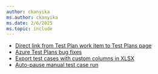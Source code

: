 ```yaml
---
author: ckanyika
ms.author: ckanyika
ms.date: 2/6/2025
ms.topic: include
---
```

 
- [Direct link from Test Plan work item to Test Plans page](#direct-link-from-test-plan-work-item-to-test-plans-page)
- [Azure Test Plans bug fixes](#azure-test-plans-bug-fixes)
- [Export test cases with custom columns in XLSX](#export-test-cases-with-custom-columns-in-xlsx)
- [Auto-pause manual test case run](#export-test-cases-with-custom-columns-in-xlsx)